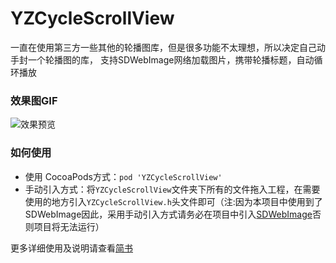 # YZCycleScrollView
一直在使用第三方一些其他的轮播图库，但是很多功能不太理想，所以决定自己动手封一个轮播图的库，
支持SDWebImage网络加载图片，携带轮播标题，自动循环播放<br>
### 效果图GIF

<img src="https://github.com/micyo202/YZCycleScrollView/raw/master/20171101175951.gif" alt="效果预览" title="效果预览">

### 如何使用
* 使用 CocoaPods方式：`pod 'YZCycleScrollView'`
* 手动引入方式：将`YZCycleScrollView`文件夹下所有的文件拖入工程，在需要使用的地方引入`YZCycleScrollView.h`头文件即可（注:因为本项目中使用到了SDWebImage因此，采用手动引入方式请务必在项目中引入[SDWebImage](https://github.com/rs/SDWebImage)否则项目将无法运行）
 
更多详细使用及说明请查看[简书](http://www.jianshu.com/p/c87a9d4c7b32)
